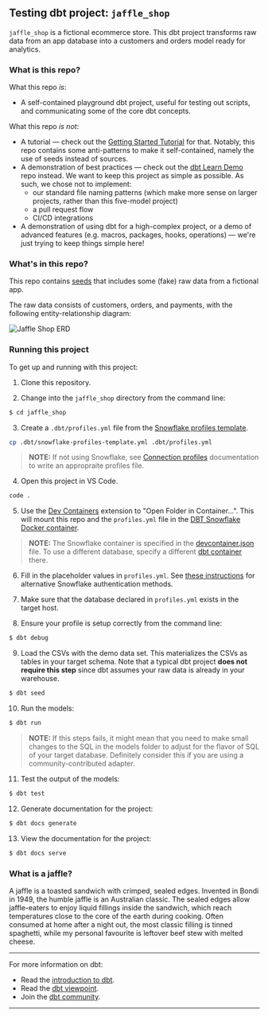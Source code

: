 ## Testing dbt project: `jaffle_shop`

`jaffle_shop` is a fictional ecommerce store. This dbt project transforms raw data from an app database into a customers and orders model ready for analytics.

### What is this repo?
What this repo _is_:
- A self-contained playground dbt project, useful for testing out scripts, and communicating some of the core dbt concepts.

What this repo _is not_:
- A tutorial — check out the [Getting Started Tutorial](https://docs.getdbt.com/tutorial/setting-up) for that. Notably, this repo contains some anti-patterns to make it self-contained, namely the use of seeds instead of sources.
- A demonstration of best practices — check out the [dbt Learn Demo](https://github.com/fishtown-analytics/dbt-learn-demo-v2-archive) repo instead. We want to keep this project as simple as possible. As such, we chose not to implement:
    - our standard file naming patterns (which make more sense on larger projects, rather than this five-model project)
    - a pull request flow
    - CI/CD integrations
- A demonstration of using dbt for a high-complex project, or a demo of advanced features (e.g. macros, packages, hooks, operations) — we're just trying to keep things simple here!

### What's in this repo?
This repo contains [seeds](https://docs.getdbt.com/docs/building-a-dbt-project/seeds) that includes some (fake) raw data from a fictional app.

The raw data consists of customers, orders, and payments, with the following entity-relationship diagram:

![Jaffle Shop ERD](/etc/jaffle_shop_erd.png)


### Running this project

To get up and running with this project:
1. Clone this repository.

2. Change into the `jaffle_shop` directory from the command line:
```bash
$ cd jaffle_shop
```

3. Create a `.dbt/profiles.yml` file from the [Snowflake profiles template](./.dbt/snowflake-profiles-template.yml).
```bash
cp .dbt/snowflake-profiles-template.yml .dbt/profiles.yml
```

> **NOTE:** If not using Snowflake, see [Connection profiles](https://docs.getdbt.com/docs/get-started/connection-profiles) documentation to write an appropraite profiles file.

4. Open this project in VS Code.
```bash
code .
```

5. Use the [Dev Containers](https://marketplace.visualstudio.com/items?itemName=ms-vscode-remote.remote-containers) extension to "Open Folder in Container...". This will mount this repo and the `profiles.yml` file in the [DBT Snowflake Docker container](https://github.com/dbt-labs/dbt-snowflake/pkgs/container/dbt-snowflake).

> **NOTE:** The Snowflake container is specified in the [devcontainer.json](./.devcontainer.json) file.
To use a different database, specify a different [dbt container](https://github.com/orgs/dbt-labs/packages?visibility=public) there.

6. Fill in the placeholder values in `profiles.yml`. See [these instructions](https://docs.getdbt.com/reference/warehouse-setups/snowflake-setup#authentication-methods) for alternative Snowflake authentication methods.

7. Make sure that the database declared in `profiles.yml` exists in the target host.

8. Ensure your profile is setup correctly from the command line:
```bash
$ dbt debug
```

9. Load the CSVs with the demo data set. This materializes the CSVs as tables in your target schema. Note that a typical dbt project **does not require this step** since dbt assumes your raw data is already in your warehouse.
```bash
$ dbt seed
```

10. Run the models:
```bash
$ dbt run
```

> **NOTE:** If this steps fails, it might mean that you need to make small changes to the SQL in the models folder to adjust for the flavor of SQL of your target database. Definitely consider this if you are using a community-contributed adapter.

11. Test the output of the models:
```bash
$ dbt test
```

12. Generate documentation for the project:
```bash
$ dbt docs generate
```

13. View the documentation for the project:
```bash
$ dbt docs serve
```

### What is a jaffle?
A jaffle is a toasted sandwich with crimped, sealed edges. Invented in Bondi in 1949, the humble jaffle is an Australian classic. The sealed edges allow jaffle-eaters to enjoy liquid fillings inside the sandwich, which reach temperatures close to the core of the earth during cooking. Often consumed at home after a night out, the most classic filling is tinned spaghetti, while my personal favourite is leftover beef stew with melted cheese.

---
For more information on dbt:
- Read the [introduction to dbt](https://docs.getdbt.com/docs/introduction).
- Read the [dbt viewpoint](https://docs.getdbt.com/docs/about/viewpoint).
- Join the [dbt community](http://community.getdbt.com/).
---
